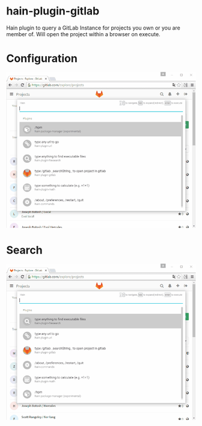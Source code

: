 # hain-plugin-gitlab
Hain plugin to query a GitLab Instance for projects you own or you are member of. Will open the project within a browser on execute.

# Configuration
<img src="docs/img/configuration.gif" width="600"/>

# Search
<img src="docs/img/search.gif" width="600"/>
